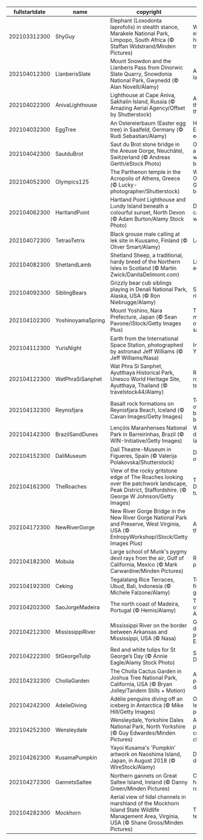 |fullstartdate|name|copyright|title|image|
|--|--|--|--|--|
202103312300|ShyGuy|Elephant (Loxodonta laprofolis) in stealth stance, Marakele National Park, Limpopo, South Africa (© Staffan Widstrand/Minden Pictures)|Why do elephants hide in trees?|![](/en-GB/2021/04/202103312300ShyGuy.jpg)|
202104012300|LlanberisSlate|Mount Snowdon and the Llanberis Pass from Dinorwic Slate Quarry, Snowdonia National Park, Gwynedd (© Alan Novelli/Alamy)|A chiselled landscape|![](/en-GB/2021/04/202104012300LlanberisSlate.jpg)|
202104022300|AnivaLighthouse|Lighthouse at Cape Aniva, Sakhalin Island, Russia (© Amazing Aerial Agency/Offset by Shutterstock)|A light at the edge of the world|![](/en-GB/2021/04/202104022300AnivaLighthouse.jpg)|
202104032300|EggTree|An Ostereierbaum (Easter egg tree) in Saalfeld, Germany (© Rudi Sebastian/Alamy)|How many Easter eggs?|![](/en-GB/2021/04/202104032300EggTree.jpg)|
202104042300|SautduBrot|Saut du Brot stone bridge in the Areuse Gorge, Neuchâtel, Switzerland (© Andreas Gerth/eStock Photo)|Once upon a time there was a bridge…|![](/en-GB/2021/04/202104042300SautduBrot.jpg)|
202104052300|Olympics125|The Parthenon temple in the Acropolis of Athens, Greece (© Lucky-photographer/Shutterstock)|Where the Olympic Games began|![](/en-GB/2021/04/202104052300Olympics125.jpg)|
202104062300|HartlandPoint|Hartland Point Lighthouse and Lundy Island beneath a colourful sunset, North Devon (© Adam Burton/Alamy Stock Photo)|Deceptively calm waters|![](/en-GB/2021/04/202104062300HartlandPoint.jpg)|
202104072300|TetraoTetrix|Black grouse male calling at lek site in Kuusamo, Finland (© Oliver Smart/Alamy)|Look at me!|![](/en-GB/2021/04/202104072300TetraoTetrix.jpg)|
202104082300|ShetlandLamb|Shetland Sheep, a traditional, hardy breed of the Northern Isles in Scotland (© Martin Zwick/DanitaDelimont.com)|Life on the edge|![](/en-GB/2021/04/202104082300ShetlandLamb.jpg)|
202104092300|SiblingBears|Grizzly bear cub siblings playing in Denali National Park, Alaska, USA (© Ron Niebrugge/Alamy)|Sibling rivalry|![](/en-GB/2021/04/202104092300SiblingBears.jpg)|
202104102300|YoshinoyamaSpring|Mount Yoshino, Nara Prefecture, Japan (© Sean Pavone/iStock/Getty Images Plus)|The mountain of 30,000 sakura|![](/en-GB/2021/04/202104102300YoshinoyamaSpring.jpg)|
202104112300|YurisNight|Earth from the International Space Station, photographed by astronaut Jeff Williams (© Jeff Williams/Nasa)|In orbit for Yuri's Night|![](/en-GB/2021/04/202104112300YurisNight.jpg)|
202104122300|WatPhraSiSanphet|Wat Phra Si Sanphet, Ayutthaya Historical Park, Unesco World Heritage Site, Ayutthaya, Thailand (© travelstock44/Alamy)|Ruins of a royal temple|![](/en-GB/2021/04/202104122300WatPhraSiSanphet.jpg)|
202104132300|Reynisfjara|Basalt rock formations on Reynisfjara Beach, Iceland (© Cavan Images/Getty Images)|Towering over a black sand beach|![](/en-GB/2021/04/202104132300Reynisfjara.jpg)|
202104142300|BrazilSandDunes|Lençóis Maranhenses National Park in Barreirinhas, Brazil (© WIN-Initiative/Getty Images)|White dunes, blue lagoons|![](/en-GB/2021/04/202104142300BrazilSandDunes.jpg)|
202104152300|DaliMuseum|Dalí Theatre-Museum in Figueres, Spain (© Valerija Polakovska/Shutterstock)|Dreaming of Dalí|![](/en-GB/2021/04/202104152300DaliMuseum.jpg)|
202104162300|TheRoaches|View of the rocky gritstone edge of The Roaches looking over the patchwork landscape, Peak District, Staffordshire. (© George W Johnson/Getty Images)|The Peak District turns 70|![](/en-GB/2021/04/202104162300TheRoaches.jpg)|
202104172300|NewRiverGorge|New River Gorge Bridge in the New River Gorge National Park and Preserve, West Virginia, USA (© EntropyWorkshop/iStock/Getty Images Plus)|A river runs through it|![](/en-GB/2021/04/202104172300NewRiverGorge.jpg)|
202104182300|Mobula|Large school of Munk's pygmy devil rays from the air, Gulf of California, Mexico (© Mark Carwardine/Minden Pictures)|Rays on parade|![](/en-GB/2021/04/202104182300Mobula.jpg)|
202104192300|Ceking|Tegalalang Rice Terraces, Ubud, Bali, Indonesia (© Michele Falzone/Alamy)|Terraced fields of green|![](/en-GB/2021/04/202104192300Ceking.jpg)|
202104202300|SaoJorgeMadeira|The north coast of Madeira, Portugal (© Hemis/Alamy)|The Pearl of the Atlantic|![](/en-GB/2021/04/202104202300SaoJorgeMadeira.jpg)|
202104212300|MississippiRiver|Mississippi River on the border between Arkansas and Mississippi, USA (© Nasa)|Gazing down on planet Earth|![](/en-GB/2021/04/202104212300MississippiRiver.jpg)|
202104222300|StGeorgeTulip|Red and white tulips for St George’s Day (© Annie Eagle/Alamy Stock Photo)|St George’s Day|![](/en-GB/2021/04/202104222300StGeorgeTulip.jpg)|
202104232300|ChollaGarden|The Cholla Cactus Garden in Joshua Tree National Park, California, USA (© Bryan Jolley/Tandem Stills + Motion)|A garden of prickly delights|![](/en-GB/2021/04/202104232300ChollaGarden.jpg)|
202104242300|AdelieDiving|Adélie penguins diving off an iceberg in Antarctica (© Mike Hill/Getty Images)|One giant leap for penguins|![](/en-GB/2021/04/202104242300AdelieDiving.jpg)|
202104252300|Wensleydale|Wensleydale, Yorkshire Dales National Park, North Yorkshire (© Guy Edwardes/Minden Pictures)|A cracking place for crumbly cheese|![](/en-GB/2021/04/202104252300Wensleydale.jpg)|
202104262300|KusamaPumpkin|Yayoi Kusama's 'Pumpkin' artwork on Naoshima Island, Japan, in August 2018 (© WireStock/Alamy)|Dotty by design|![](/en-GB/2021/04/202104262300KusamaPumpkin.jpg)|
202104272300|GannetsSaltee|Northern gannets on Great Saltee Island, Ireland (© Danny Green/Minden Pictures)|Coming home to roost|![](/en-GB/2021/04/202104272300GannetsSaltee.jpg)|
202104282300|Mockhorn|Aerial view of tidal channels in marshland of the Mockhorn Island State Wildlife Management Area, Virginia, USA (© Shane Gross/Minden Pictures)|Tidal tendrils|![](/en-GB/2021/04/202104282300Mockhorn.jpg)|
